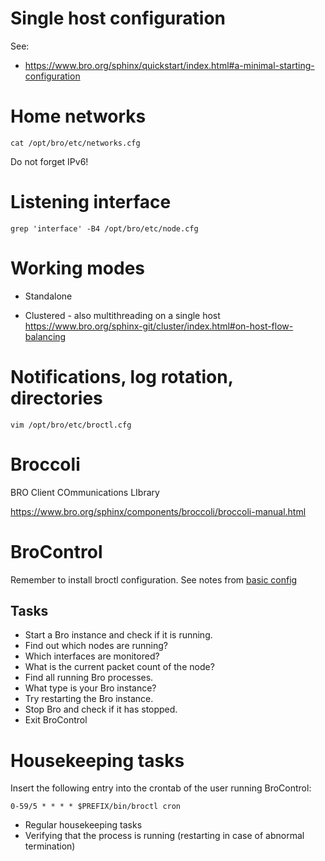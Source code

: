 # Single host configuration

See:
* https://www.bro.org/sphinx/quickstart/index.html#a-minimal-starting-configuration

# Home networks

```
cat /opt/bro/etc/networks.cfg
```

Do not forget IPv6!


# Listening interface

```
grep 'interface' -B4 /opt/bro/etc/node.cfg
```

# Working modes
* Standalone

* Clustered - also multithreading on a single host
https://www.bro.org/sphinx-git/cluster/index.html#on-host-flow-balancing



# Notifications, log rotation, directories

```
vim /opt/bro/etc/broctl.cfg
```

# Broccoli
BRO Client COmmunications LIbrary

https://www.bro.org/sphinx/components/broccoli/broccoli-manual.html


# BroControl
Remember to install broctl configuration.
See notes from [basic config](/bro/day_intro/BasicConf.md)

## Tasks
* Start a Bro instance and check if it is running.
* Find out which nodes are running?
* Which interfaces are monitored?
* What is the current packet count of the node?
* Find all running Bro processes.
* What type is your Bro instance?
* Try restarting the Bro instance.
* Stop Bro and check if it has stopped.
* Exit BroControl

# Housekeeping tasks
Insert the following entry into the crontab of the user running BroControl:
```
0-59/5 * * * * $PREFIX/bin/broctl cron
```

* Regular housekeeping tasks
* Verifying that the process is running (restarting in case of abnormal termination) 
